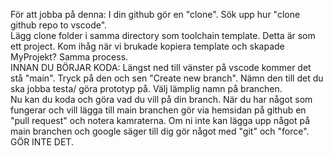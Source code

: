 För att jobba på denna:
I din github gör en "clone". Sök upp hur "clone github repo to vscode". 
</br>
Lägg clone folder i samma directory som toolchain template. Detta är som ett project. Kom ihåg när vi brukade kopiera template och skapade MyProjekt? Samma process. 
</br>
INNAN DU BÖRJAR KODA: Längst ned till vänster på vscode kommer det stå "main". Tryck på den och sen "Create new branch". Nämn den till det du ska jobba testa/ göra prototyp på. Välj lämplig namn på branchen. 
</br>
Nu kan du koda och göra vad du vill på din branch. När du har något som fungerar och vill lägga till main branchen gör via hemsidan på github en "pull request" och notera kamraterna. Om ni inte kan lägga upp något på main branchen och google säger till dig gör något med "git" och "force". GÖR INTE DET. 
